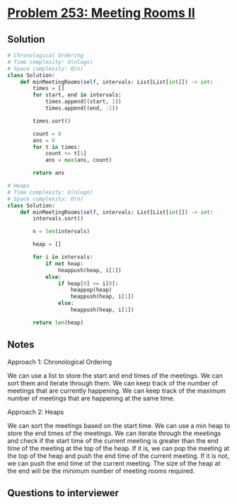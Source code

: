 # [Problem 253: Meeting Rooms II](https://leetcode.com/problems/meeting-rooms-ii/)

## Solution

```py
# Chronological Ordering
# Time complexity: O(nlogn)
# Space complexity: O(n)
class Solution:
    def minMeetingRooms(self, intervals: List[List[int]]) -> int:
        times = []
        for start, end in intervals:
            times.append((start, 1))
            times.append((end, -1))

        times.sort()

        count = 0
        ans = 0
        for t in times:
            count += t[1]
            ans = max(ans, count)

        return ans

# Heaps
# Time complexity: O(nlogn)
# Space complexity: O(n)
class Solution:
    def minMeetingRooms(self, intervals: List[List[int]]) -> int:
        intervals.sort()

        n = len(intervals)

        heap = []

        for i in intervals:
            if not heap:
                heappush(heap, i[1])
            else:
                if heap[0] <= i[0]:
                    heappop(heap)
                    heappush(heap, i[1])
                else:
                    heappush(heap, i[1])

        return len(heap)
```

## Notes

Approach 1: Chronological Ordering

We can use a list to store the start and end times of the meetings. We can sort them and iterate through them. We can keep track of the number of meetings that are currently happening. We can keep track of the maximum number of meetings that are happening at the same time.

Approach 2: Heaps

We can sort the meetings based on the start time. We can use a min heap to store the end times of the meetings. We can iterate through the meetings and check if the start time of the current meeting is greater than the end time of the meeting at the top of the heap. If it is, we can pop the meeting at the top of the heap and push the end time of the current meeting. If it is not, we can push the end time of the current meeting. The size of the heap at the end will be the minimum number of meeting rooms required.

## Questions to interviewer
